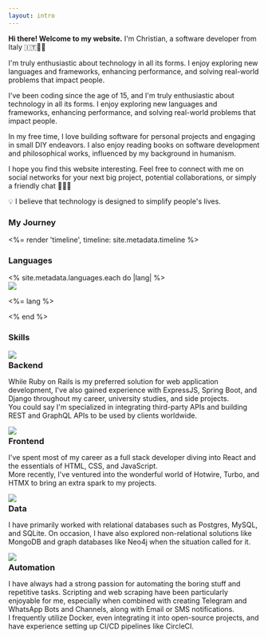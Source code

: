 ```yaml
---
layout: intro
---
```


**Hi there! Welcome to my website.** I'm Christian, a software developer from Italy 🇮🇹🍝🍕


I'm truly enthusiastic about technology in all its forms. I enjoy exploring new languages and frameworks, enhancing performance, and solving real-world problems that impact people.

I've been coding since the age of 15, and I'm truly enthusiastic about technology in all its forms. I enjoy exploring new languages and frameworks, enhancing performance, and solving real-world problems that impact people.

In my free time, I love building software for personal projects and engaging in small DIY endeavors. I also enjoy reading books on software development and philosophical works, influenced by my background in humanism.

I hope you find this website interesting. Feel free to connect with me on social networks for your next big project, potential collaborations, or simply a friendly chat 🙇🏻‍♂️

<aside class="text-center bg-orange-100 border-l-4 border-orange-500 text-orange-800 p-4 rounded-sm border-">
  💡 I believe that technology is designed to simplify people's lives.
</aside>


<h3 class="text-center mt-16">My Journey</h3>
<%= render 'timeline', timeline: site.metadata.timeline %>

<h3 class="text-center mt-16">Languages</h3>
<div class="flex flex-wrap justify-center space-x-12">
  <% site.metadata.languages.each do |lang| %>
    <div class="flex flex-col justify-center items-center">
      <img src="/images/languages/<%= lang.downcase  %>.svg" class="w-[40px] lg:w-[50px] h-[40px] lg:h-[50px] m-0" style="margin-bottom:0;">
      <p class="text-sm lg:text-base"><%= lang %></p>
    </div>
  <% end %>
</div>

<h3 class="text-center mt-16">Skills</h3>
<div class="grid grid-cols-1 gap-4">
  <div>
    <div class="flex flex-col md:flex-row md:items-center">
      <img src="/images/intro/backend.webp" class="w-40 m-0" />
      <h3 class="md:mt-12" style="margin: 0.2rem 0;">Backend</h3>
    </div>
    <p syle="margin-top:0 !important;">
      While Ruby on Rails is my preferred solution for web application development, I've also gained experience with ExpressJS, Spring Boot, and Django throughout my career, university studies, and side projects.
      <br/>
      You could say I'm specialized in integrating third-party APIs and building REST and GraphQL APIs to be used by clients worldwide.
    </p>
  </div>

  <div>
    <div class="flex flex-col md:flex-row md:items-center">
      <img src="/images/intro/website.webp" class="w-40 m-0" />
      <h3 class="md:mt-12" style="margin: 0.2rem 0;">Frontend</h3>
    </div>
    <p syle="margin-top:0 !important;">
      I've spent most of my career as a full stack developer diving into React and the essentials of HTML, CSS, and JavaScript.
      <br/>
      More recently, I've ventured into the wonderful world of Hotwire, Turbo, and HTMX to bring an extra spark to my projects.
    </p>
  </div>

  <div>
    <div class="flex flex-col md:flex-row md:items-center">
      <img src="/images/intro/database.webp" class="w-40 m-0" />
      <h3 class="md:mt-12" style="margin: 0.2rem 0;">Data</h3>
    </div>
    <p syle="margin-top:0 !important;">
      I have primarily worked with relational databases such as Postgres, MySQL, and SQLite. On occasion, I have also explored non-relational solutions like MongoDB and graph databases like Neo4j when the situation called for it.
    </p>
  </div>

  <div>
    <div class="flex flex-col md:flex-row md:items-center">
      <img src="/images/intro/automation.webp" class="w-40 m-0" />
      <h3 class="md:mt-12" style="margin: 0.2rem 0;">Automation</h3>
    </div>
    <p syle="margin-top:0 !important;">
      I have always had a strong passion for automating the boring stuff and repetitive tasks. Scripting and web scraping have been particularly enjoyable for me, especially when combined with creating Telegram and WhatsApp Bots and Channels, along with Email or SMS notifications.
       <br/>
      I frequently utilize Docker, even integrating it into open-source projects, and have experience setting up CI/CD pipelines like CircleCI.
    </p>
  </div>
</div>

